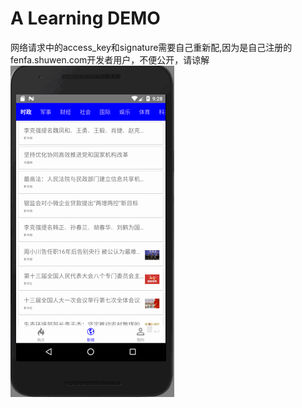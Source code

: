 # A Learning DEMO
网络请求中的access_key和signature需要自己重新配,因为是自己注册的fenfa.shuwen.com开发者用户，不便公开，请谅解
![img](https://github.com/Viknando/RNDemo/blob/master/gif/rn.gif?raw=true?raw=true)
